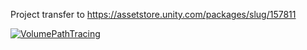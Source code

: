
Project transfer to https://assetstore.unity.com/packages/slug/157811

[![VolumePathTracing](https://img.youtube.com/vi/iQa1bxdbUaE/0.jpg)](https://www.youtube.com/watch?v=iQa1bxdbUaE)
